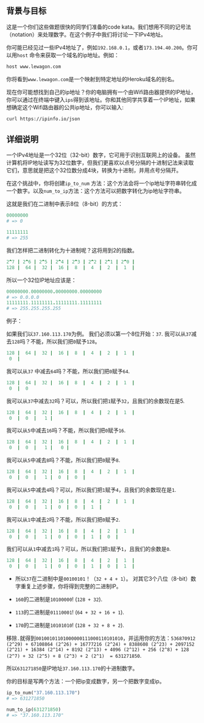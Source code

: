 ## 背景与目标

这是一个你们这些做题很快的同学们准备的code kata。我们想用不同的记号法（notation）来处理数字。在这个例子中我们将讨论一下IPv4地址。

你可能已经见过一些IPv4地址了，例如`192.168.0.1`，或者`173.194.40.200`。你可以用`host` 命令来获取一个域名的ip地址。例如：

```bash
host www.lewagon.com
```

你将看到`www.lewagon.com`是一个映射到特定地址的Heroku域名的别名。

现在你可能想找到自己的ip地址？你的电脑拥有一个由Wifi路由器提供的IP地址，你可以通过在终端中键入`ips`得到该地址。你和其他同学共享着一个IP地址，如果想确定这个Wifi路由器的公共ip地址，你可以输入:

```bash
curl https://ipinfo.io/json
```

## 详细说明

一个IPv4地址是一个32位（32-bit）数字，它可用于识别互联网上的设备。
虽然计算机将IP地址读写为32位数字，但我们更喜欢以点号分隔的十进制记法来读取它们，意思就是把这个32位数分成4块，转换为十进制，并用点号分隔开。

在这个挑战中，你将创建`ip_to_num` 方法：这个方法会将一个ip地址字符串转化成一个数字。以及`num_to_ip`方法：这个方法可以把数字转化为ip地址字符串。

这就是我们在二进制中表示8位（8-bit）的方式：

```ruby
00000000
# => 0

11111111
# => 255
```

我们怎样把二进制转化为十进制呢？这将用到2的指数。

```ruby
2^7 | 2^6 | 2^5 | 2^4 | 2^3 | 2^2 | 2^1 | 2^0 |
128 |  64 |  32 |  16 |  8  |  4  |  2  |  1  |
```

所以一个32位IP地址应该是：
```ruby
00000000.00000000.00000000.00000000
# => 0.0.0.0
11111111.11111111.11111111.11111111
# => 255.255.255.255
```

例子：

如果我们以`37.160.113.170`为例。
我们必须以第一个8位开始：`37`.
我可以从`37`减去`128`吗？不能，所以我们把`0`赋予`128`。

```ruby
128 |  64 |  32 |  16 |  8  |  4  |  2  |  1  |
 0  |
```
我可以从`37` 中减去`64`吗？不能，所以我们把`0`赋予`64`.

```ruby
128 |  64 |  32 |  16 |  8  |  4  |  2  |  1  |
 0  |  0
```
我可以从`37`中减去`32`吗？可以，所以我们把`1`赋予`32`，且我们的余数现在是5.

```ruby
128 |  64 |  32 |  16 |  8  |  4  |  2  |  1  |
 0  |  0  |   1 |
```
我可以从`5`中减去`16`吗？不能，所以我们把`0`赋予`16`.

```ruby
128 |  64 |  32 |  16 |  8  |  4  |  2  |  1  |
 0  |  0  |   1 |   0 |
```
我可以从`5`中减去`8`吗？不能，所以我们把`0`赋予`8`.

```ruby
128 |  64 |  32 |  16 |  8  |  4  |  2  |  1  |
 0  |  0  |   1 |  0  |  0  |
```
我可以从`5`中减去`4`吗？可以，所以我们把`1`赋予`4`，且我们的余数现在是`1`.

```ruby
128 |  64 |  32 |  16 |  8  |  4  |  2  |  1  |
 0  |  0  |   1 |  0  |  0  |  1  |
```
我可以从`1`中减去`2`吗？不能，所以我们把`0`赋予`2`.

```ruby
128 |  64 |  32 |  16 |  8  |  4  |  2  |  1  |
 0  |  0  |   1 |  0  |  0  |  1  |  0  |
```
我们可以从`1`中减去`1`吗？可以，所以我们把`1`赋予`1`，且我们的余数是`0`.

```ruby
128 |  64 |  32 |  16 |  8  |  4  |  2  |  1  |
 0  |  0  |   1 |  0  |  0  |  1  |  0  |  1  |
```
- 所以`37`在二进制中是`00100101`！（`32 + 4 + 1`）。
对其它3个八位（8-bit）数字重复上述步骤，你将得到完整的二进制IP。

- `160`的二进制是`10100000`! (`128 + 32`).
- `113`的二进制是`01110001`! (`64 + 32 + 16 + 1`).
- `170`的二进制是`10101010`! (`128 + 32 + 8 + 2`).

移除`.`就得到`00100101101000000111000110101010`，并运用你的方法：`536870912 (2^29) + 67108864 (2^26) + 16777216 (2^24) + 8388608 (2^23) + 2097152 (2^21) + 16384 (2^14) + 8192 (2^13) + 4096 (2^12) + 256 (2^8) + 128 (2^7) + 32 (2^5) + 8 (2^3) + 2 (2^1)  = 631271850`.

所以```631271850```是IP地址```37.160.113.170```的十进制数字。

你的目标是写两个方法：一个把ip变成数字，另一个把数字变成ip。

```ruby
ip_to_num("37.160.113.170")
# => 631271850

num_to_ip(631271850)
# => "37.160.113.170"
```
